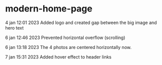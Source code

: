 # modern-home-page


4 jan 12:01 2023
Added logo and created gap between the big image and hero text

6 jan 12:46 2023
Prevented horizontal overflow (scrolling)

6 jan 13:18 2023
The 4 photos are centered horizontally now.

7 jan 15:31 2023
Added hover effect to header links